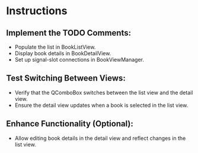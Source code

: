 # Instructions
## Implement the TODO Comments:
- Populate the list in BookListView.
- Display book details in BookDetailView.
- Set up signal-slot connections in BookViewManager.

## Test Switching Between Views:
- Verify that the QComboBox switches between the list view and the detail view.
- Ensure the detail view updates when a book is selected in the list view.

## Enhance Functionality (Optional):
- Allow editing book details in the detail view and reflect changes in the list view.